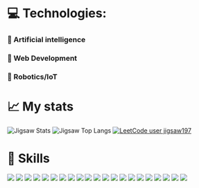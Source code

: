 # :computer: Technologies: #

### 📌 Artificial intelligence
### 📌 Web Development
### 📌 Robotics/IoT

# :chart_with_upwards_trend: My stats #

![Jigsaw Stats](https://github-readme-stats.vercel.app/api?username=1JigSaW&count_private=true&hide_border=true&show_icons=true&hide_title=true&theme=dark)
![Jigsaw Top Langs](https://github-readme-stats.vercel.app/api/top-langs/?username=1JigSaW&layout=compact&hide=php&hide_border=true&theme=dark)
[![LeetCode user jigsaw197](https://img.shields.io/badge/dynamic/json?style=for-the-badge&labelColor=black&color=%23ffa116&label=Solved&query=solvedOverTotal&url=https%3A%2F%2Fleetcode-badge.vercel.app%2Fapi%2Fusers%2Fjigsaw197&logo=leetcode&logoColor=yellow)](https://leetcode.com/jigsaw197/)

# :muscle: Skills #

![](https://img.shields.io/badge/Python-FFD43B?style=for-the-badge&logo=python&logoColor=darkgreen) ![](https://img.shields.io/badge/HTML5-E34F26?style=for-the-badge&logo=html5&logoColor=white) ![](https://img.shields.io/badge/CSS3-1572B6?style=for-the-badge&logo=css3&logoColor=white) ![](https://img.shields.io/badge/scikit_learn-F7931E?style=for-the-badge&logo=scikit-learn&logoColor=white) ![](https://img.shields.io/badge/Numpy-777BB4?style=for-the-badge&logo=numpy&logoColor=white) ![](https://img.shields.io/badge/Pandas-2C2D72?style=for-the-badge&logo=pandas&logoColor=white) ![](https://img.shields.io/badge/MySQL-00000F?style=for-the-badge&logo=mysql&logoColor=white) ![](https://img.shields.io/badge/Jupyter-F37626.svg?&style=for-the-badge&logo=Jupyter&logoColor=white) ![](https://img.shields.io/badge/Django-092E20?style=for-the-badge&logo=django&logoColor=white) ![](https://img.shields.io/badge/Flask-000000?style=for-the-badge&logo=flask&logoColor=white) ![](https://img.shields.io/badge/Git-F05032?style=for-the-badge&logo=git&logoColor=white) ![](https://img.shields.io/badge/Ubuntu-E95420?style=for-the-badge&logo=ubuntu&logoColor=white) ![](https://img.shields.io/badge/Lua-2C2D72?style=for-the-badge&logo=lua&logoColor=white) ![](https://img.shields.io/badge/Bootstrap-563D7C?style=for-the-badge&logo=bootstrap&logoColor=white) ![](https://img.shields.io/badge/postgres-%23316192.svg?style=for-the-badge&logo=postgresql&logoColor=white) ![](https://img.shields.io/badge/-selenium-%43B02A?style=for-the-badge&logo=selenium&logoColor=white) ![](https://img.shields.io/badge/javascript-%23323330.svg?style=for-the-badge&logo=javascript&logoColor=%23F7DF1E) ![](https://img.shields.io/badge/PLSQL-F80000?style=for-the-badge&logo=oracle&logoColor=black) ![](https://img.shields.io/badge/SQLite-07405E?style=for-the-badge&logo=sqlite&logoColor=white) ![](https://img.shields.io/badge/Figma-F24E1E?style=for-the-badge&logo=figma&logoColor=white) ![](https://img.shields.io/badge/Canva-%2300C4CC.svg?&style=for-the-badge&logo=Canva&logoColor=white)



